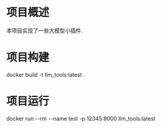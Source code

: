 # 项目概述

本项目实现了一些大模型小插件.

# 项目构建

docker build -t llm_tools:latest .

# 项目运行

docker run --rm --name test -p 12345:8000 llm_tools:latest